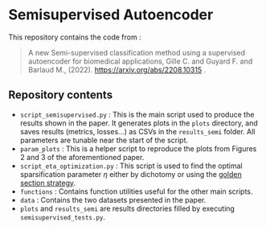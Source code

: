# Semisupervised Autoencoder

This repository contains the code from :

> A new Semi-supervised classification method using a supervised autoencoder for biomedical applications, Gille C. and Guyard F. and Barlaud M., (2022). https://arxiv.org/abs/2208.10315 .

## Repository contents

 - `script_semisupervised.py` : This is the main script used to produce the results shown in the paper. It generates plots in the `plots` directory, and saves results (metrics, losses...) as CSVs in the `results_semi` folder. All parameters are tunable near the start of the script.
 - `param_plots` : This is a helper script to reproduce the plots from Figures 2 and 3 of the aforementioned paper.
 - `script_eta_optimization.py` : This script is used to find the optimal sparsification parameter $\eta$ either by dichotomy or using the [golden section strategy](https://en.wikipedia.org/wiki/Golden-section_search).
 - `functions` : Contains function utilities useful for the other main scripts.
 - `data` : Contains the two datasets presented in the paper.
 - `plots` and `results_semi` are results directories filled by executing `semisupervised_tests.py`.
